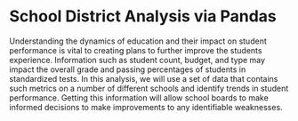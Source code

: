 # School District Analysis via Pandas

Understanding the dynamics of education and their impact on student performance is vital to creating plans to further improve the students experience. Information such as student count, budget, and type may impact the overall grade and passing percentages of students in standardized tests. In this analysis, we will use a set of data that contains such metrics on a number of different schools and identify trends in student performance. Getting this information will allow school boards to make informed decisions to make improvements to any identifiable weaknesses.
